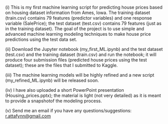 (i) This is my first machine learning script for predicting house prices based on housing dataset information from Ames, Iowa. The training dataset (train.csv) contains 79 features (predictor variables) and one response variable (SalePrice); the test dataset (test.csv) contains 79 features (just as in the training dataset). The goal of the project is to use simple and advanced machine learning modeling techniques to make house price predictions using the test data set. 

(ii) Download the Jupyter notebook (my_first_ML.ipynb) and the test dataset (test.csv) and the training dataset (train.csv) and run the notebook; it will produce four submission files (predicted house prices using the test dataset); these are the files that I submitted to Kaggle. 

(iii) The machine learning models will be highly refined and a new script (my_refined_ML.ipynb) will be released soon.

(iv) I have also uploaded a short PowerPoint presentation (Housing_prices.pptx); the material is light (not very detailed) as it is meant to provide a snapshotof the modeling process.

(v) Send me an email if you have any questions/suggestions: r.attafynn@gmail.com 
